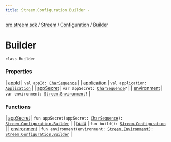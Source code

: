 ```yaml
---
title: Streem.Configuration.Builder - 
---
```


[pro.streem.sdk](../../../index.html) / [Streem](../../index.html) / [Configuration](../index.html) / [Builder](./index.html)

# Builder

`class Builder`

### Properties

| [appId](app-id.html) | `val appId: `[`CharSequence`](https://kotlinlang.org/api/latest/jvm/stdlib/kotlin/-char-sequence/index.html) |
| [application](application.html) | `val application: `[`Application`](https://developer.android.com/reference/android/app/Application.html) |
| [appSecret](app-secret.html) | `var appSecret: `[`CharSequence`](https://kotlinlang.org/api/latest/jvm/stdlib/kotlin/-char-sequence/index.html)`?` |
| [environment](environment.html) | `var environment: `[`Streem.Environment`](../../-environment/index.html)`?` |

### Functions

| [appSecret](app-secret.html) | `fun appSecret(appSecret: `[`CharSequence`](https://kotlinlang.org/api/latest/jvm/stdlib/kotlin/-char-sequence/index.html)`): `[`Streem.Configuration.Builder`](./index.html) |
| [build](build.html) | `fun build(): `[`Streem.Configuration`](../index.html) |
| [environment](environment.html) | `fun environment(environment: `[`Streem.Environment`](../../-environment/index.html)`): `[`Streem.Configuration.Builder`](./index.html) |

